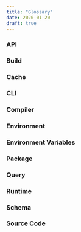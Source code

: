 ```yaml
---
title: "Glossary"
date: 2020-01-20
draft: true
---
```


### API

### Build

### Cache

### CLI

### Compiler

### Environment

### Environment Variables

### Package

### Query

### Runtime

### Schema

### Source Code

